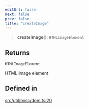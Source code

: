 ```yaml
---
editUrl: false
next: false
prev: false
title: "createImage"
---
```


> **createImage**(): `HTMLImageElement`

## Returns

`HTMLImageElement`

HTML image element

## Defined in

[src/util/misc/dom.ts:20](https://github.com/fabricjs/fabric.js/blob/a0b4adf41e0a1fd81824114cedd4c32bfb8cac25/src/util/misc/dom.ts#L20)
